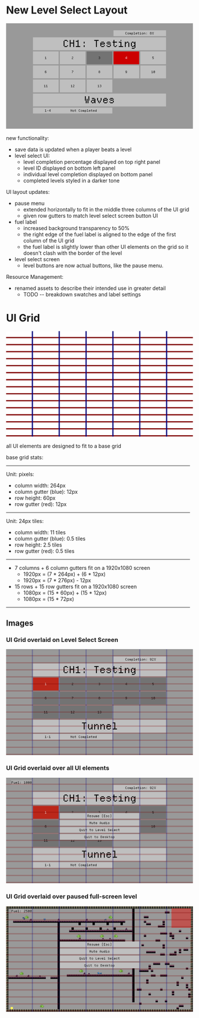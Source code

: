 # New Level Select Layout
<img src="./assets/ui_refactor/level_select_new.png" alt="level_select_new" style="max-width: 512px;">

new functionality:

 - save data is updated when a player beats a level
 - level select UI:
    - level completion percentage displayed on top right panel
    - level ID displayed on bottom left panel
    - individual level completion displayed on bottom panel
    - completed levels styled in a darker tone

UI layout updates:

  - pause menu
    - extended horizontally to fit in the middle three columns of the UI grid
    - given row gutters to match level select screen button UI
  - fuel label
    - increased background transparency to 50%
    - the right edge of the fuel label is aligned to the edge of the first
      column of the UI grid
    - the fuel label is slightly lower than other UI elements on the grid
      so it doesn't clash with the border of the level
  - level select screen
    - level buttons are now actual buttons, like the pause menu.

Resource Management:

  - renamed assets to describe their intended use in greater detail
    - TODO -- breakdown swatches and label settings

# UI Grid

<img src="./assets/ui_refactor/base_grid.png" alt="base grid" style="max-width: 512px;">

all UI elements are designed to fit to a base grid

base grid stats:

---

Unit: pixels:

- column width: 264px
- column gutter (blue): 12px
- row height: 60px
- row gutter (red): 12px

---

Unit: 24px tiles:

- column width: 11 tiles
- column gutter (blue): 0.5 tiles
- row height: 2.5 tiles
- row gutter (red): 0.5 tiles

---

- 7 columns + 6 column gutters fit on a 1920x1080 screen
  - 1920px = (7 * 264px) + (6 * 12px)
  - 1920px = (7 * 276px) - 12px
- 15 rows + 15 row gutters fit on a 1920x1080 screen
  - 1080px = (15 * 60px) + (15 * 12px)
  - 1080px = (15 * 72px)

---


## Images

### UI Grid overlaid on Level Select Screen

<img src="./assets/ui_refactor/level_select.png" alt="level_select" style="max-width: 512px;">

### UI Grid overlaid over all UI elements

<img src="./assets/ui_refactor/ui_test.png" alt="ui_test" style="max-width: 512px;">

### UI Grid overlaid over paused full-screen level

<img src="./assets/ui_refactor/jake_2.png" alt="jake_2" style="max-width: 512px;">
